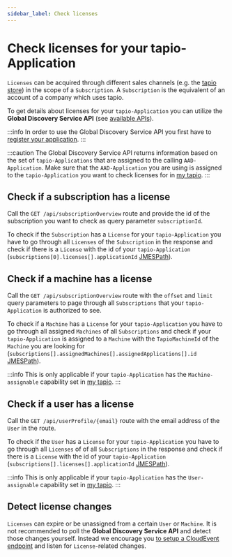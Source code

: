 ```yaml
---
sidebar_label: Check licenses
---
```


# Check licenses for your tapio-Application

`Licenses` can be acquired through different sales channels (e.g. the [tapio store](https://store.tapio.one)) in the scope of a `Subscription`.
A `Subscription` is the equivalent of an account of a company which uses tapio.

To get details about licenses for your `tapio-Application` you can utilize the **Global Discovery Service API** (see [available APIs](./available-apis)).

:::info
In order to use the Global Discovery Service API you first have to [register your application](./register-tapio-application).
:::

:::caution
The Global Discovery Service API returns information based on the set of `tapio-Applications` that are assigned to the calling `AAD-Application`. Make sure that the `AAD-Application` you are using is assigned to the `tapio-Application` you want to check licenses for in [my tapio][my-tapio].
:::

## Check if a subscription has a license

Call the `GET /api/subscriptionOverview` route and provide the id of the subscription you want to check as query parameter `subscriptionId`.

To check if the `Subscription` has a `License` for your `tapio-Application` you have to go through all `Licenses` of the `Subscription` in the response and check if there is a `License` with the id of your `tapio-Application` (`subscriptions[0].licenses[].applicationId` [JMESPath][jmes-path]).

## Check if a machine has a license

Call the `GET /api/subscriptionOverview` route with the `offset` and `limit` query parameters to page through all `Subscriptions` that your `tapio-Application` is authorized to see.

To check if a `Machine` has a `License` for your `tapio-Application` you have to go through all assigned `Machines` of all `Subscriptions` and check if your `tapio-Application` is assigned to a `Machine` with the `TapioMachineId` of the `Machine` you are looking for (`subscriptions[].assignedMachines[].assignedApplications[].id` [JMESPath][jmes-path]).

:::info
This is only applicable if your `tapio-Application` has the `Machine-assignable` capability set in [my tapio][my-tapio].
:::

## Check if a user has a license

Call the `GET /api/userProfile/{email}` route with the email address of the `User` in the route.

To check if the `User` has a `License` for your `tapio-Application` you have to go through all `Licenses` of of all `Subscriptions` in the response and check if there is a `License` with the id of your `tapio-Application` (`subscriptions[].licenses[].applicationId` [JMESPath][jmes-path]).

:::info
This is only applicable if your `tapio-Application` has the `User-assignable` capability set in [my tapio][my-tapio].
:::

## Detect license changes

`Licenses` can expire or be unassigned from a certain `User` or `Machine`.
It is not recommended to poll the **Global Discovery Service API** and detect those changes yourself.
Instead we encourage you [to setup a CloudEvent endpoint](./cloud-events) and listen for `License`-related changes.

[jmes-path]: https://jmespath.org/
[my-tapio]: https://my.tapio.one

